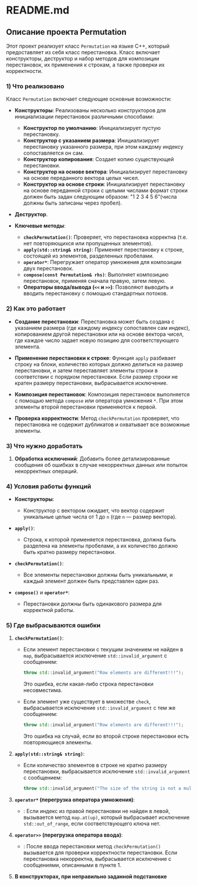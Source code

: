 # README.md

## Описание проекта Permutation

Этот проект реализует класс `Permutation` на языке C++, который предоставляет из себя класс перестановка. Класс включает конструкторы, деструктор и набор методов для композиции перестановок, их применения к строкам, а также проверки их корректности.

### 1) Что реализовано

Класс `Permutation` включает следующие основные возможности:

- **Конструкторы**: Реализованы несколько конструкторов для инициализации перестановок различными способами:
  - **Конструктор по умолчанию**: Инициализирует пустую перестановку.
  - **Конструктор с указанием размера**: Инициализирует перестановку указанного размера, при этом каждому индексу сопоставляется он сам.
  - **Конструктор копирования**: Создает копию существующей перестановки.
  - **Конструктор на основе вектора**: Инициализирует перестановку на основе переданного вектора целых чисел.
  - **Конструктор на основе строки**: Инициализирует перестановку на основе переданной строки с целыми числами формат строки должен быть задан следующим образом: "1 2 3 4 5 6"(числа должны быть записаны через пробел).

- **Деструктор**.

- **Ключевые методы**:
  - **`checkPermutation()`**: Проверяет, что перестановка корректна (т.е. нет повторяющихся или пропущенных элементов).
  - **`apply(std::string& string)`**: Применяет перестановку к строке, состоящей из элементов, разделенных пробелами.
  - **`operator*`**: Перегружает оператор умножения для композиции двух перестановок.
  - **`compose(const Permutation& rhs)`**: Выполняет композицию перестановок, применяя сначала правую, затем левую.
  - **Операторы ввода/вывода (`<<` и `>>`)**: Позволяют выводить и вводить перестановку с помощью стандартных потоков.

### 2) Как это работает

- **Создание перестановки**: Перестановка может быть создана с указанием размера (где каждому индексу сопоставлен сам индекс), копированием другой перестановки или на основе вектора чисел, где каждое число задает новую позицию для соответствующего элемента.
  
- **Применение перестановки к строке**: Функция `apply` разбивает строку на блоки, количество которых должно делиться на размер перестановки, и затем переставляет элементы строки в соответствии с порядком перестановки. Если размер строки не кратен размеру перестановки, выбрасывается исключение.

- **Композиция перестановок**: Композиция перестановок выполняется с помощью метода `compose` или оператора умножения `*`. При этом элементы второй перестановки применяются к первой.

- **Проверка корректности**: Метод `checkPermutation` проверяет, что перестановка не содержит дубликатов и охватывает все возможные элементы.

### 3) Что нужно доработать

1. **Обработка исключений**: Добавить более детализированные сообщения об ошибках в случае некорректных данных или попыток некорректных операций.

### 4) Условия работы функций

- **Конструкторы**:
  - Конструктор с вектором ожидает, что вектор содержит уникальные целые числа от 1 до `n` (где `n` — размер вектора).
  
- **`apply()`**:
  - Строка, к которой применяется перестановка, должна быть разделена на элементы пробелами, а их количество должно быть кратно размеру перестановки.
  
- **`checkPermutation()`**:
  - Все элементы перестановки должны быть уникальными, и каждый элемент должен быть представлен один раз.

- **`compose()`** и **`operator*`**:
  - Перестановки должны быть одинакового размера для корректной работы.


### 5) Где выбрасываются ошибки

1. **`checkPermutation()`**:
   - Если элемент перестановки с текущим значением не найден в `map`, выбрасывается исключение `std::invalid_argument` с сообщением:  
     ```cpp
     throw std::invalid_argument("Row elements are different!!!");
     ```
     Это ошибка, если какая-либо строка перестановки несовместима.
     
   - Если элемент уже существует в множестве `check`, выбрасывается исключение `std::invalid_argument` с тем же сообщением:
     ```cpp
     throw std::invalid_argument("Row elements are different!!!");
     ```
     Это ошибка на случай, если во второй строке перестановки есть повторяющиеся элементы.

2. **`apply(std::string& string)`**:
   - Если количество элементов в строке не кратно размеру перестановки, выбрасывается исключение `std::invalid_argument` с сообщением:
     ```cpp
     throw std::invalid_argument("The size of the string is not a multiple of the size of the permutation!");
     ```

3. **`operator*` (перегрузка оператора умножения)**:
   - : Если индекс из правой перестановки не найден в левой, вызывается метод `map.at(up)`, который выбрасывает исключение `std::out_of_range`, если соответствующего ключа нет. 

4. **`operator>>` (перегрузка оператора ввода)**:
   - : После ввода перестановки метод `checkPermutation()` вызывается для проверки корректности перестановки. Если перестановка некорректна, выбрасывается исключение с сообщениями, описанными в пункте 1.
5. **В конструкторах, при неправильно заданной подстановке**